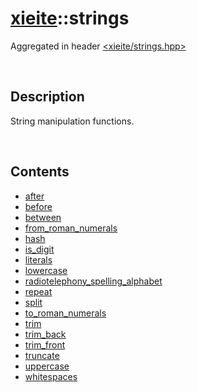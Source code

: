 # [xieite](./xieite.md)\:\:strings
Aggregated in header [<xieite/strings.hpp>](../../include/xieite/strings.hpp)

&nbsp;

## Description
String manipulation functions.

&nbsp;

## Contents
- [after](./namespaces/strings/after.md)
- [before](./namespaces/strings/before.md)
- [between](./namespaces/strings/between.md)
- [from_roman_numerals](./namespaces/strings/from_roman_numerals.md)
- [hash](./namespaces/strings/hash.md)
- [is_digit](./namespaces/strings/is_digit.md)
- [literals](./namespaces/strings/literals.md)
- [lowercase](./namespaces/strings/lowercase.md)
- [radiotelephony_spelling_alphabet](./namespaces/strings/radiotelephony_spelling_alphabet.md)
- [repeat](./namespaces/strings/repeat.md)
- [split](./namespaces/strings/split.md)
- [to_roman_numerals](./namespaces/strings/to_roman_numerals.md)
- [trim](./namespaces/strings/trim.md)
- [trim_back](./namespaces/strings/trim_back.md)
- [trim_front](./namespaces/strings/trim_front.md)
- [truncate](./namespaces/strings/truncate.md)
- [uppercase](./namespaces/strings/uppercase.md)
- [whitespaces](./namespaces/strings/whitespaces.md)
